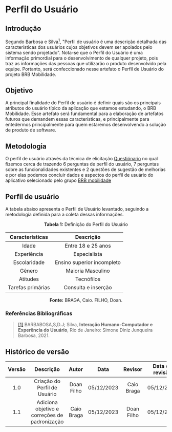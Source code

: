 # **Perfil do Usuário**

## **Introdução**
Segundo Barbosa e Silva<a id = "REF1" href = "#FONT1"><sup>1</sup></a>,  "Perfil de usuário é uma descrição detalhada das características dos usuários cujos objetivos devem ser apoiados pelo sistema sendo projetado". Nota-se que o Perfil do Usuário é uma informação primordial para o desenvolvimento de qualquer projeto, pois traz as informações das pessoas que utilizarão o produto desenvolvido pela equipe. Portanto, será confeccionado nesse artefato o Perfil de Usuário do projeto BRB Mobilidade.

## **Objetivo**
A principal finalidade do Perfil de usuário é definir quais são os principais atributos do usuário típico da aplicação que estamos estudando, o BRB Mobilidade. Esse artefato será fundamental para a elaboração de artefatos futuros que demandem essas características, e principalmente para entedermos principalmente para quem estaremos desenvolvendo a solução de produto de software. 


## **Metodologia**
O perfil de usuário através da técnica de elicitação [Questiónario](http://127.0.0.1:8000/elicitacao/tecnicas/questionario/) no qual fizemos cerca de trazendo 6 perguntas de perfil do usuário, 7 perguntas sobre as funcionalidades existentes e 2 questões de sugestão de melhorias e por elas podemos concluir dados e aspectos do perfil de usuário do aplicativo selecionado pelo grupo [BRB mobilidade](http://127.0.0.1:8000/planejamento/aplicativo_selecionado/)


## **Perfil de usuário**

A tabela abaixo apresenta o Perfil de Usuário levantado, seguindo a metodologia definida para a coleta dessas informações. 

<center>

**Tabela 1:** Definição do Perfil do Usuário

| Características |  Descrição  |
| :-----:  | :-----: |
| Idade  | Entre 18 e 25 anos |
| Experiência | Especialista |
| Escolaridade | Ensino superior incompleto |
|  Gênero | Maioria Masculino |
| Atitudes    |  Tecnófilos  |
| Tarefas primárias |  Consulta e inserção  |

**Fonte:** BRAGA, Caio. FILHO, Doan.
</center>

### **Referências Bibliográficas**

><a id = "FONT1" href= "#REF1">[1]</a> BARBABOSA,S,D.J; Silva, **Interação Humano-Computador e Experência do Usuário**, Rio de Janeiro: Simone Diniz Junqueira Barbosa, 2021.


## **Histórico de versão**

| Versão |          Descrição              |     Autor       |      Data      |   Revisor     |    Data de revisão    |  
|:------:|:-------------------------------:|:---------------:|:--------------:|:-------------:|:---------------------:|
|  1.0   | Criação do Perfil de Usuário             | Doan Filho |   05/12/2023   |  Caio Braga  |       05/12/2023      |
|  1.1   | Adiciona objetivo e correções de padronização              | Caio Braga |   05/12/2023   |  Doan Filho  |       05/12/2023      |


